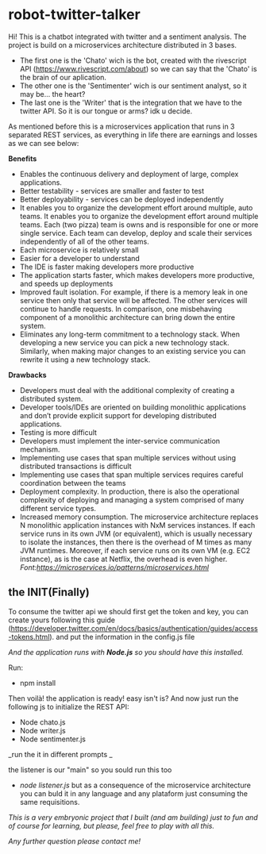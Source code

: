 # robot-twitter-talker

Hi! This is a chatbot integrated with twitter and a sentiment analysis. The project is build on a microservices architecture distributed in 3 bases. 
- The first one is the 'Chato' wich is the bot, created with the rivescript API (https://www.rivescript.com/about) so we can say that the 'Chato' is the brain of our aplication.
- The other one is the 'Sentimenter' wich is our sentiment analyst, so it may be... the heart?
- The last one is the 'Writer' that is the integration that we have to the twitter API. So it is our tongue or arms? idk u decide. 

As mentioned before this is a microservices application that runs in 3 separated REST services, as everything in life there are earnings and losses as we can see below:

**Benefits**
- Enables the continuous delivery and deployment of large, complex applications.
- Better testability - services are smaller and faster to test
- Better deployability - services can be deployed independently
- It enables you to organize the development effort around multiple, auto teams. It enables you to organize the development effort around multiple teams. Each (two pizza) team is owns and is responsible for one or more single service. Each team can develop, deploy and scale their services independently of all of the other teams.
- Each microservice is relatively small
- Easier for a developer to understand
- The IDE is faster making developers more productive
- The application starts faster, which makes developers more productive, and speeds up deployments
- Improved fault isolation. For example, if there is a memory leak in one service then only that service will be affected. The other services will continue to handle requests. In comparison, one misbehaving component of a monolithic architecture can bring down the entire system.
- Eliminates any long-term commitment to a technology stack. When developing a new service you can pick a new technology stack. Similarly, when making major changes to an existing service you can rewrite it using a new technology stack.

**Drawbacks**
- Developers must deal with the additional complexity of creating a distributed system.
- Developer tools/IDEs are oriented on building monolithic applications and don’t provide explicit support for developing distributed applications.
- Testing is more difficult
- Developers must implement the inter-service communication mechanism.
- Implementing use cases that span multiple services without using distributed transactions is difficult
- Implementing use cases that span multiple services requires careful coordination between the teams
- Deployment complexity. In production, there is also the operational complexity of deploying and managing a system comprised of many different service types.
- Increased memory consumption. The microservice architecture replaces N monolithic application instances with NxM services instances. If each service runs in its own JVM (or equivalent), which is usually necessary to isolate the instances, then there is the overhead of M times as many JVM runtimes. Moreover, if each service runs on its own VM (e.g. EC2 instance), as is the case at Netflix, the overhead is even higher.
_Font:https://microservices.io/patterns/microservices.html_ 

## the INIT(Finally)

To consume the twitter api we should first get the token and key, you can create yours following this guide (https://developer.twitter.com/en/docs/basics/authentication/guides/access-tokens.html). and put the information in the config.js file

_And the application runs with **Node.js** so you should have this installed._

Run: 
- npm install

Then voilà! the application is ready! easy isn't is? And now just run the following js to initialize the REST API:

- Node chato.js
- Node writer.js
- Node sentimenter.js

_run the it in different prompts _

the listener is our "main" so you sould run this too 
- _node listener.js_
but as a consequence of the microservice architecture you can buld it in any language and any plataform just consuming the same requisitions.

_This is a very embryonic project that I built (and am building) just to fun and of course for learning, but please, feel free to play with all this._

*Any further question please contact me!*


